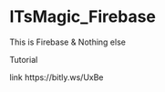 # ITsMagic_Firebase
This is Firebase &amp; Nothing else

<p>Tutorial</p>
link <a>https://bitly.ws/UxBe</a>
